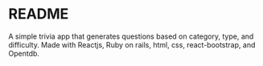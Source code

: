 # README

A simple trivia app that generates questions based on category, type, and difficulty. 
Made with Reactjs, Ruby on rails, html, css, react-bootstrap, and Opentdb.
